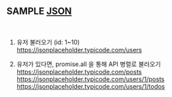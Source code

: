 ## SAMPLE [JSON](https://jsonplaceholder.typicode.com/)

<br>

1. 유저 불러오기 (id: 1~10) <br>
   https://jsonplaceholder.typicode.com/users <br>

2. 유저가 있다면, promise.all 을 통해 API 병렬로 불러오기<br>
   https://jsonplaceholder.typicode.com/posts <br>
   https://jsonplaceholder.typicode.com/users/1/posts <br>
   https://jsonplaceholder.typicode.com/users/1/todos <br>
